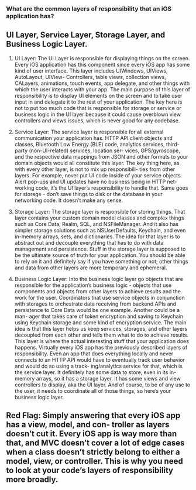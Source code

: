 ### What are the common layers of responsibility that an iOS application has?

## UI Layer, Service Layer, Storage Layer, and Business Logic Layer.


1. UI Layer:
The UI Layer is responsible for displaying things on the screen. Every iOS application has this component since every iOS app has some kind of user interface. This layer includes UIWindows, UIViews, AutoLayout, UIView- Controllers, table views, collection views, CALayers, animations, touch events, app delegate, and other things with which the user interacts with your app.
The main purpose of this layer of responsibility is to display UI elements on the screen and to take user input in and delegate it to the rest of your application. The key here is not to put too much code that is responsible for storage or service or business logic in the UI layer because it could cause overblown view controllers and views issues, which is never good for any codebase.

2. Service Layer:
The service layer is responsible for all external communication your application has. HTTP API client objects and classes, Bluetooth Low Energy (BLE) code, analytics services, third-party (non-UI-related) services, location ser- vices, GPS/gyroscope, and the respective data mappings from JSON and other formats to your domain objects would all constitute this layer.
The key thing here, as with every other layer, is not to mix up responsibili- ties from other layers. For example, never put UI code inside of your service objects. Alert pop-ups and UI updates have no business being in HTTP net- working code, it’s the UI layer’s responsibility to handle that. Same goes for storage - don’t save things to disk or the database in your networking code. It doesn’t make any sense.

3. Storage Layer:
The storage layer is responsible for storing things. That layer contains your custom domain model classes and complex things such as Core Data, Realm, SQL, and NSFileManager. And it also has simpler storage solutions such as NSUserDefaults, Keychain, and even in-memory arrays, sets, and dictionaries. The idea for that layer is to abstract out and decouple everything that has to do with data management and persistence. Stuff in the storage layer is supposed to be the ultimate source of truth for your application. You should be able to rely on it and definitely say if you have something or not; other things and data from other layers are more temporary and ephemeral.

4. Business Logic Layer:
Into the business logic layer go objects that are responsible for the application’s business logic - objects that use components and objects from other layers to achieve results and the work for the user. Coordinators that use service objects in conjunction with storages to orchestrate data receiving from backend APIs and persistence to Core Data would be one example. Another could be a man- ager that takes care of token encryption and saving to Keychain using Keychain storage and some kind of encryption service. The main idea is that this layer helps us keep services, storages, and other layers decoupled from each other and tells them what to do to achieve results. This layer is where the actual interesting stuff that your application does happens.
Virtually every iOS app has the previously described layers of responsibility. Even an app that does everything locally and never connects to an HTTP API would have to eventually track user behavior and would do so using a track- ing/analytics service for that, which is the service layer. It definitely has some data to store, even in its in-memory arrays, so it has a storage layer. It has some views and view controllers to display, aka the UI layer. And of course, to be of any use to the user, it needs to coordinate all of those things, so here’s your business logic layer.



## Red Flag: Simply answering that every iOS app has a view, model, and con- troller as layers doesn’t cut it. Every iOS app is way more than that, and MVC doesn’t cover a lot of edge cases when a class doesn’t strictly belong to either a model, view, or controller. This is why you need to look at your code’s layers of responsibility more broadly.